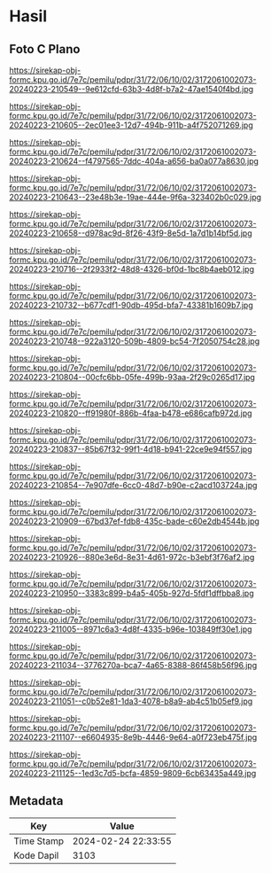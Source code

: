 # Hasil

## Foto C Plano

https://sirekap-obj-formc.kpu.go.id/7e7c/pemilu/pdpr/31/72/06/10/02/3172061002073-20240223-210549--9e612cfd-63b3-4d8f-b7a2-47ae1540f4bd.jpg

https://sirekap-obj-formc.kpu.go.id/7e7c/pemilu/pdpr/31/72/06/10/02/3172061002073-20240223-210605--2ec01ee3-12d7-494b-911b-a4f752071269.jpg

https://sirekap-obj-formc.kpu.go.id/7e7c/pemilu/pdpr/31/72/06/10/02/3172061002073-20240223-210624--f4797565-7ddc-404a-a656-ba0a077a8630.jpg

https://sirekap-obj-formc.kpu.go.id/7e7c/pemilu/pdpr/31/72/06/10/02/3172061002073-20240223-210643--23e48b3e-19ae-444e-9f6a-323402b0c029.jpg

https://sirekap-obj-formc.kpu.go.id/7e7c/pemilu/pdpr/31/72/06/10/02/3172061002073-20240223-210658--d978ac9d-8f26-43f9-8e5d-1a7d1b14bf5d.jpg

https://sirekap-obj-formc.kpu.go.id/7e7c/pemilu/pdpr/31/72/06/10/02/3172061002073-20240223-210716--2f2933f2-48d8-4326-bf0d-1bc8b4aeb012.jpg

https://sirekap-obj-formc.kpu.go.id/7e7c/pemilu/pdpr/31/72/06/10/02/3172061002073-20240223-210732--b677cdf1-90db-495d-bfa7-43381b1609b7.jpg

https://sirekap-obj-formc.kpu.go.id/7e7c/pemilu/pdpr/31/72/06/10/02/3172061002073-20240223-210748--922a3120-509b-4809-bc54-7f2050754c28.jpg

https://sirekap-obj-formc.kpu.go.id/7e7c/pemilu/pdpr/31/72/06/10/02/3172061002073-20240223-210804--00cfc6bb-05fe-499b-93aa-2f29c0265d17.jpg

https://sirekap-obj-formc.kpu.go.id/7e7c/pemilu/pdpr/31/72/06/10/02/3172061002073-20240223-210820--ff91980f-886b-4faa-b478-e686cafb972d.jpg

https://sirekap-obj-formc.kpu.go.id/7e7c/pemilu/pdpr/31/72/06/10/02/3172061002073-20240223-210837--85b67f32-99f1-4d18-b941-22ce9e94f557.jpg

https://sirekap-obj-formc.kpu.go.id/7e7c/pemilu/pdpr/31/72/06/10/02/3172061002073-20240223-210854--7e907dfe-6cc0-48d7-b90e-c2acd103724a.jpg

https://sirekap-obj-formc.kpu.go.id/7e7c/pemilu/pdpr/31/72/06/10/02/3172061002073-20240223-210909--67bd37ef-fdb8-435c-bade-c60e2db4544b.jpg

https://sirekap-obj-formc.kpu.go.id/7e7c/pemilu/pdpr/31/72/06/10/02/3172061002073-20240223-210926--880e3e6d-8e31-4d61-972c-b3ebf3f76af2.jpg

https://sirekap-obj-formc.kpu.go.id/7e7c/pemilu/pdpr/31/72/06/10/02/3172061002073-20240223-210950--3383c899-b4a5-405b-927d-5fdf1dffbba8.jpg

https://sirekap-obj-formc.kpu.go.id/7e7c/pemilu/pdpr/31/72/06/10/02/3172061002073-20240223-211005--8971c6a3-4d8f-4335-b96e-103849ff30e1.jpg

https://sirekap-obj-formc.kpu.go.id/7e7c/pemilu/pdpr/31/72/06/10/02/3172061002073-20240223-211034--3776270a-bca7-4a65-8388-86f458b56f96.jpg

https://sirekap-obj-formc.kpu.go.id/7e7c/pemilu/pdpr/31/72/06/10/02/3172061002073-20240223-211051--c0b52e81-1da3-4078-b8a9-ab4c51b05ef9.jpg

https://sirekap-obj-formc.kpu.go.id/7e7c/pemilu/pdpr/31/72/06/10/02/3172061002073-20240223-211107--e6604935-8e9b-4446-9e64-a0f723eb475f.jpg

https://sirekap-obj-formc.kpu.go.id/7e7c/pemilu/pdpr/31/72/06/10/02/3172061002073-20240223-211125--1ed3c7d5-bcfa-4859-9809-6cb63435a449.jpg


## Metadata

| Key        | Value               |
| ---------- | ------------------- |
| Time Stamp | 2024-02-24 22:33:55 |
| Kode Dapil | 3103                |



